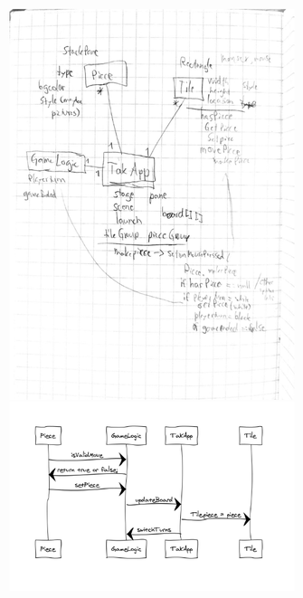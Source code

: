 
![Arkkitehtuuri](photo5977826347357153905.jpg)
![Sekvenssikaavio](https://github.com/uradora/OT-Tak-Game/blob/master/documentation/Screenshot_2019-12-03%20Untitled.png)
